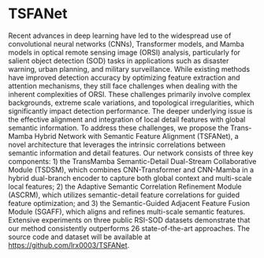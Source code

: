 # TSFANet

  Recent advances in deep learning have led to the widespread use of convolutional neural networks (CNNs), Transformer models, and Mamba models in optical remote sensing image (ORSI) analysis, particularly for salient object detection (SOD) tasks in applications such as disaster warning, urban planning, and military surveillance. While existing methods have improved detection accuracy by optimizing feature extraction and attention mechanisms, they still face challenges when dealing with the inherent complexities of ORSI. These challenges primarily involve complex backgrounds, extreme scale variations, and topological irregularities, which significantly impact detection performance. The deeper underlying issue is the effective alignment and integration of local detail features with global semantic information. To address these challenges, we propose the Trans-Mamba Hybrid Network with Semantic Feature Alignment (TSFANet), a novel architecture that leverages the intrinsic correlations between semantic information and detail features. Our network consists of three key components: 1) the TransMamba Semantic-Detail Dual-Stream Collaborative Module (TSDSM), which combines CNN-Transformer and CNN-Mamba in a hybrid dual-branch encoder to capture both global context and multi-scale local features; 2) the Adaptive Semantic Correlation Refinement Module (ASCRM), which utilizes semantic-detail feature correlations for guided feature optimization; and 3) the Semantic-Guided Adjacent Feature Fusion Module (SGAFF), which aligns and refines multi-scale semantic features. Extensive experiments on three public RSI-SOD datasets demonstrate that our method consistently outperforms 26 state-of-the-art approaches. The source code and dataset will be available at https://github.com/lrx0003/TSFANet.
